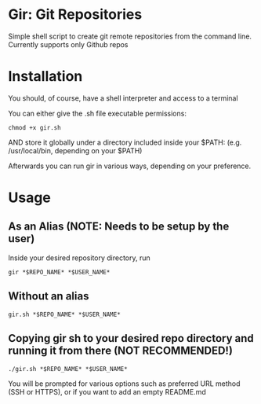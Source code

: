 # Gir: Git Repositories

Simple shell script to create git remote repositories from the command line. Currently supports only Github repos

# Installation

You should, of course, have a shell interpreter and access to a terminal

You can either give the .sh file executable permissions:

```
chmod +x gir.sh
```

AND store it globally under a directory included inside your $PATH: (e.g. /usr/local/bin, depending on your $PATH)

Afterwards you can run gir in various ways, depending on your preference.

# Usage

## As an Alias (NOTE: Needs to be setup by the user)

Inside your desired repository directory, run

```
gir *$REPO_NAME* *$USER_NAME*
```

## Without an alias

```
gir.sh *$REPO_NAME* *$USER_NAME*
```

## Copying gir sh to your desired repo directory and running it from there (NOT RECOMMENDED!)

```
./gir.sh *$REPO_NAME* *$USER_NAME*
```

You will be prompted for various options such as preferred URL method (SSH or HTTPS), or if you want to add an empty README.md
